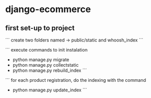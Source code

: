 # django-ecommerce 
## first set-up to project

´´´
create two folders named -> public/static and whoosh_index
´´´

´´´
execute commands to init instalation
- python manage.py migrate
- python manage.py collectstatic
- python manage.py rebuild_index
´´´

´´´
for each product registration, do the indexing with the command
- python manage.py update_index
´´´

